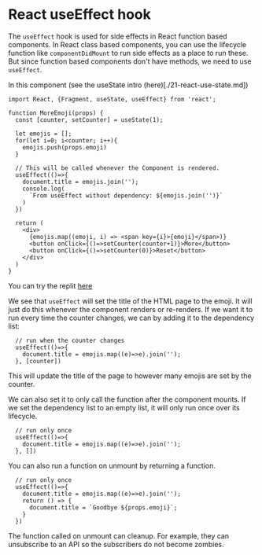 # React useEffect hook

The `useEffect` hook is used for side effects in React function based components. In React class based components, you can use the lifecycle function like `componentDidMount` to run side effects as a place to run these. But since function based components don't have methods, we need to use `useEffect`.

In this component (see the useState intro (here)[./21-react-use-state.md])

    import React, {Fragment, useState, useEffect} from 'react';
    
    function MoreEmoji(props) {
      const [counter, setCounter] = useState(1);
    
      let emojis = [];
      for(let i=0; i<counter; i++){
        emojis.push(props.emoji)
      }
    
      // This will be called whenever the Component is rendered.
      useEffect(()=>{
        document.title = emojis.join('');
        console.log(
          `From useEffect without dependency: ${emojis.join('')}`
        )
      })
    
      return (
        <div>
          {emojis.map((emoji, i) => <span key={i}>{emoji}</span>)}
          <button onClick={()=>setCounter(counter+1)}>More</button>
          <button onClick={()=>setCounter(0)}>Reset</button>
        </div>
      )
    }

You can try the replit [here](https://replit.com/@rmccrear/MoreEmoji)

We see that `useEffect` will set the title of the HTML page to the emoji. It will just do this whenever the component renders or re-renders. If we want it to run every time the counter changes, we can by adding it to the dependency list:


      // run when the counter changes
      useEffect(()=>{
        document.title = emojis.map((e)=>e).join('');
      }, [counter])
  
  This will update the title of the page to however many emojis are set by the counter.

  We can also set it to only call the function after the component mounts. If we set the dependency list to an empty list, it will only run once over its lifecycle.

      // run only once
      useEffect(()=>{
        document.title = emojis.map((e)=>e).join('');
      }, [])

You can also run a function on unmount by returning a function.

      // run only once
      useEffect(()=>{
        document.title = emojis.map((e)=>e).join('');
        return () => {
          document.title = `Goodbye ${props.emoji}`;
        }
      })

The function called on unmount can cleanup. For example, they can unsubscribe to an API so the subscribers do not become zombies.